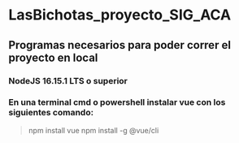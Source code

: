 # LasBichotas_proyecto_SIG_ACA

## Programas necesarios para poder correr el proyecto en local

### NodeJS 16.15.1 LTS o superior

### En una terminal cmd o powershell instalar vue con los siguientes comando:
> npm install vue
> npm install -g @vue/cli
